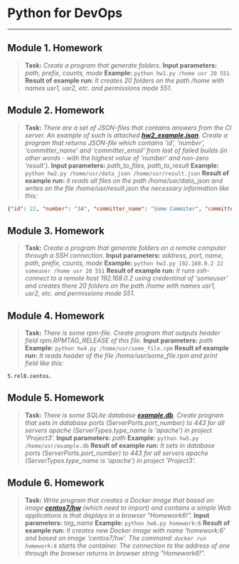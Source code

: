# Python for DevOps

---

## Module 1. Homework

> **Task:** _Create a program that generate folders._
> **Input parameters:** _path, prefix, counts, mode_
> **Example:** `python hw1.py /home usr 20 551`
> **Result of example run:** _It creates 20 folders on the path /home with names usr1, usr2, etc. and permissions mode 551._

## Module 2. Homework

> **Task:** _There are a set of JSON-files that contains answers from the CI server. An example of such is attached **[hw2_example.json]**. Create a program that returns JSON-file which contains 'id', 'number', 'committer_name' and 'committer_email' from last of failed builds (in other words - with the highest value of 'number' and non-zero 'result')._
> **Input parameters:** _path_to_files, path_to_result_
> **Example:** `python hw2.py /home/usr/data_json /home/usr/result.json`
> **Result of example run:** _it reads all files on the path /home/usr/data_json and writes on the file /home/usr/result.json the necessary information like this:_
```json
{"id": 22, "number": "34", "committer_name": "Some Commiter", "committer_email": "some.commiter@gmail.com"}
```

## Module 3. Homework

> **Task:** _Create a program that generate folders on a remote computer through a SSH connection._
> **Input parameters:** _address, port, name, path, prefix, counts, mode_
> **Example:** `python hw3.py 192.168.0.2 22 someuser /home usr 20 551`
> **Result of example run:** _It runs ssh-connect to a remote host 192.168.0.2 using credentinal of 'someuser' and creates there 20 folders on the path /home with names usr1, usr2, etc. and permissions mode 551._

## Module 4. Homework

> **Task:** _There is some rpm-file. Create program that outputs header field rpm.RPMTAG_RELEASE of this file._
> **Input parameters:** _path_
> **Example:** `python hw4.py /home/usr/some_file.rpm`
> **Result of example run:** _It reads header of the file /home/usr/some_file.rpm and print field like this:_
```
5.rel8.centos.
```

## Module 5. Homework

> **Task:** _There is some SQLite database **[example.db]**. Create program that sets in database ports (ServerPorts.port_number) to 443 for all servers apache (ServerTypes.type_name is 'apache') in project 'Project3'._
> **Input parameters:** _path_
> **Example:** `python hw5.py /home/usr/example.db`
> **Result of example run:** _It sets in database ports (ServerPorts.port_number) to 443 for all servers apache (ServerTypes.type_name is 'apache') in project 'Project3'._

## Module 6. Homework

> **Task:** _Write program that creates a Docker image that based on image **[centos7/hw]** (which need to import) and contains a simple Web applications is that displays in a browser "Homework6!”._
> **Input parameters:** _tag_name_
> **Example:** `python hw6.py homework:6`
> **Result of example run:** _It creates new Docker image with name 'homework:6' and based on image 'centos7/hw'. The command: `docker run homework:6` starts the container. The connection to the address of one through the browser returns in browser string "Homework6!"._

[centos7/hw]:(https://softserve.academy/pluginfile.php/11894/mod_assign/intro/centos7_hw.tar)
[example.db]:(https://softserve.academy/pluginfile.php/11889/mod_assign/intro/hw5_example.db)
[hw2_example.json]:(https://softserve.academy/pluginfile.php/11775/mod_assign/intro/hw2_example.json)
